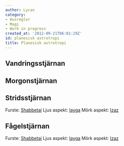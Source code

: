 ```yaml
---
author: Lycan
category:
- Husregler
- Magi
- Work in progress
created_at: '2012-09-21T06:01:29Z'
id: planesisk astrotropi
title: Planesisk astrotropi
---
```

## Vandringsstjärnan

## Morgonstjärnan

## Stridsstjärnan

Furste: [Shabbetai] Ljus aspekt: [Iayga] Mörk aspekt: [Izaz]

## Fågelstjärnan

Furste: [Shabbetai] Ljus aspekt: [Iayga] Mörk aspekt: [Izaz]

  [Shabbetai]: Shabbetai
  [Iayga]: Iayga
  [Izaz]: Izaz
